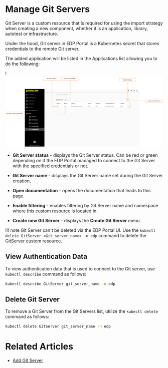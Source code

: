 # Manage Git Servers

Git Server is a custom resource that is required for using the import strategy when creating a new component, whether it is an application, library, autotest or infrastructure.

Under the hood, Git server in EDP Portal is a Kubernetes secret that stores credentials to the remote Git server.

The added application will be listed in the Applications list allowing you to do the following:

!![Git Server menu](../assets/user-guide/edp-portal-git-server-overview.png "Git Server menu")

* **Git Server status** - displays the Git Server status. Can be red or green depending on if the EDP Portal managed to connect to the Git Server with the specified credentials or not.

* **Git Server name** - displays the Git Server name set during the Git Server creation.

* **Open documentation** - opens the documentation that leads to this page.

* **Enable filtering** - enables filtering by Git Server name and namespace where this custom resource is located in.

* **Create new Git Server** - displays the **Create Git Server** menu.

!!! note
    Git Server can't be deleted via the EDP Portal UI. Use the `kubectl delete GitServer <Git_server_name> -n edp` command to delete the GitServer custom resource.

## View Authentication Data

To view authentication data that is used to connect to the Git server, use `kubectl describe` command as follows:

  ```bash
  kubectl describe GitServer git_server_name -n edp
  ```

## Delete Git Server

To remove a Git Server from the Git Servers list, utilize the `kubectl delete` command as follows:

  ```bash
  kubectl delete GitServer git_server_name -n edp
  ```

# Related Articles

* [Add Git Server](../user-guide/add-git-server.md)

